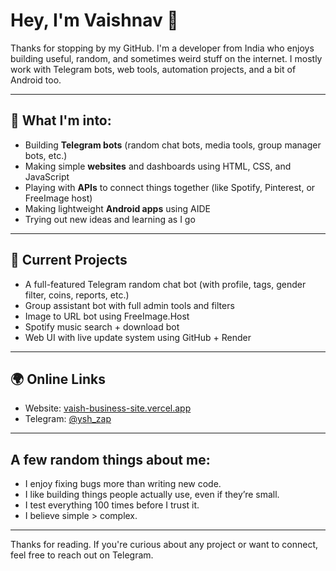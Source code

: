 # Hey, I'm Vaishnav  👋

Thanks for stopping by my GitHub. I'm a developer from India who enjoys building useful, random, and sometimes weird stuff on the internet. I mostly work with Telegram bots, web tools, automation projects, and a bit of Android too.

---

## 🚀 What I'm into:

- Building **Telegram bots** (random chat bots, media tools, group manager bots, etc.)
- Making simple **websites** and dashboards using HTML, CSS, and JavaScript
- Playing with **APIs** to connect things together (like Spotify, Pinterest, or FreeImage host)
- Making lightweight **Android apps** using AIDE
- Trying out new ideas and learning as I go

---

## 🧩 Current Projects

- A full-featured Telegram random chat bot (with profile, tags, gender filter, coins, reports, etc.)
- Group assistant bot with full admin tools and filters
- Image to URL bot using FreeImage.Host
- Spotify music search + download bot
- Web UI with live update system using GitHub + Render

---

## 🌍 Online Links

- Website: [vaish-business-site.vercel.app](https://vaish-business-site.vercel.app)
- Telegram: [@ysh_zap](https://t.me/ysh_zap)

---

## A few random things about me:

- I enjoy fixing bugs more than writing new code.
- I like building things people actually use, even if they’re small.
- I test everything 100 times before I trust it.
- I believe simple > complex.

---

Thanks for reading. If you're curious about any project or want to connect, feel free to reach out on Telegram.
